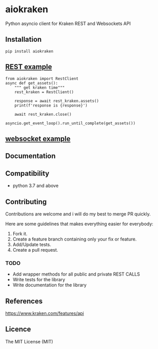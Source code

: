 # aiokraken
Python asyncio client for Kraken REST and Websockets API

## Installation 
    pip install aiokraken

## [REST example](https://github.com/dantimofte/aiokraken/blob/master/aiokraken/examples/rest_example.py)

    from aiokraken import RestClient
    async def get_assets():
        """ get kraken time"""
        rest_kraken = RestClient()

        response = await rest_kraken.assets()
        print(f'response is {response}')

        await rest_kraken.close()
    
    asyncio.get_event_loop().run_until_complete(get_assets())

## [websocket example](https://github.com/dantimofte/aiokraken/blob/master/aiokraken/examples/wss_example.py)

## Documentation

## Compatibility

- python 3.7 and above

## Contributing

Contributions are welcome and i will do my best to merge PR quickly.

Here are some guidelines that makes everything easier for everybody:

1. Fork it.
2. Create a feature branch containing only your fix or feature.
3. Add/Update tests.
4. Create a pull request.

### TODO

- Add wrapper methods for all public and private REST CALLS
- Write tests for the library
- Write documentation for the library

## References

https://www.kraken.com/features/api

## Licence

The MIT License (MIT)
